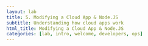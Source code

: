 ```yaml
---
layout: lab
title: 5. Modifying a Cloud App & Node.JS
subtitle: Understanding how cloud apps work
html_title: Modifying a Cloud App & Node.JS
categories: [lab, intro, welcome, developers, ops]
---
```

